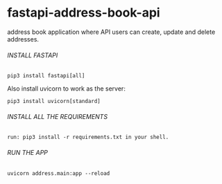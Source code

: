 # fastapi-address-book-api
address book application where API users can create, update and delete addresses.

######  INSTALL FASTAPI

```
pip3 install fastapi[all]
```

Also install uvicorn to work as the server:
```
pip3 install uvicorn[standard]
```

######  INSTALL ALL THE REQUIREMENTS

```
run: pip3 install -r requirements.txt in your shell.
```


######  RUN THE APP

```
uvicorn address.main:app --reload
```
